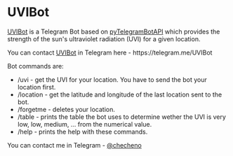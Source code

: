 # UVIBot
<a href="https://telegram.me/UVIBot">UVIBot</a> is a Telegram Bot based on <a href="https://github.com/eternnoir/pyTelegramBotAPI">pyTelegramBotAPI</a> which provides the strength of the sun's ultraviolet radiation (UVI) for a given location.

<p>
You can contact <a href="https://telegram.me/UVIBot">UVIBot</a> in Telegram here - https://telegram.me/UVIBot
</p>
<p>
Bot commands are:
</p>

<ul>
<li>/uvi - get the UVI for your location. You have to send the bot your location first.</li>
<li>/location - get the latitude and longitude of the last location sent to the bot.</li>
<li>/forgetme - deletes your location.</li>
<li>/table - prints the table the bot uses to determine wether the UVI is very low, low, medium, ... from the numerical value.</li>
<li>/help - prints the help with these commands.</li>
</ul>

<p>
You can contact me in Telegram - <a href="https://telegram.me/checheno">@checheno</a>
</p>
